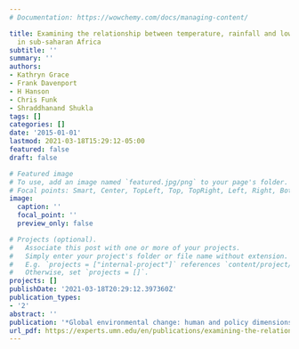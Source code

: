 ```yaml
---
# Documentation: https://wowchemy.com/docs/managing-content/

title: Examining the relationship between temperature, rainfall and low birthweight
  in sub-saharan Africa
subtitle: ''
summary: ''
authors:
- Kathryn Grace
- Frank Davenport
- H Hanson
- Chris Funk
- Shraddhanand Shukla
tags: []
categories: []
date: '2015-01-01'
lastmod: 2021-03-18T15:29:12-05:00
featured: false
draft: false

# Featured image
# To use, add an image named `featured.jpg/png` to your page's folder.
# Focal points: Smart, Center, TopLeft, Top, TopRight, Left, Right, BottomLeft, Bottom, BottomRight.
image:
  caption: ''
  focal_point: ''
  preview_only: false

# Projects (optional).
#   Associate this post with one or more of your projects.
#   Simply enter your project's folder or file name without extension.
#   E.g. `projects = ["internal-project"]` references `content/project/deep-learning/index.md`.
#   Otherwise, set `projects = []`.
projects: []
publishDate: '2021-03-18T20:29:12.397360Z'
publication_types:
- '2'
abstract: ''
publication: '*Global environmental change: human and policy dimensions*'
url_pdf: https://experts.umn.edu/en/publications/examining-the-relationship-between-temperature-rainfall-and-low-b
---
```

